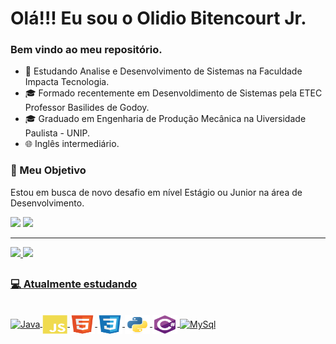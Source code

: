 # Olá!!! Eu sou o Olidio Bitencourt Jr. 
### Bem vindo ao meu repositório.
 

- 📖 Estudando Analise e Desenvolvimento de Sistemas na Faculdade Impacta Tecnologia.
- 🎓 Formado recentemente em Desenvoldimento de Sistemas pela ETEC Professor Basilides de Godoy.
- 🎓 Graduado em Engenharia de Produção Mecânica na Uiversidade Paulista - UNIP.
- 🌐 Inglês intermediário.

### 👀 Meu Objetivo

Estou em busca de novo desafio em nível Estágio ou Junior na área de Desenvolvimento.


<div>
  <a href="https://www.linkedin.com/in/olidiobitencourtjr" target="_blank"><img src="https://img.shields.io/badge/-LinkedIn-%230077B5?style=for-the-badge&logo=linkedin&logoColor=white" target="_blank"></a>  
  <a href = "mailto:olidiobj@hotmail.com"><img src="https://img.shields.io/badge/Microsoft_Outlook-0078D4?style=for-the-badge&logo=microsoft-outlook&logoColor=white" target="_blank"></a>
</div>

---

<div>
  <a href="https://github.com/olidiobj">
  <img height="170em" src="https://github-readme-stats.vercel.app/api?username=olidiobj&show_icons=true&theme=tokyonight&include_all_commits=true&count_private=true"/>
  <img height="170em" src="https://github-readme-stats.vercel.app/api/top-langs/?username=olidiobj&layout=compact&langs_count=7&theme=tokyonight"/>
</div>

  ##

 ### 💻 Atualmente estudando
  
 <div style="display: inline_block"><br>
  <img align="center" alt="Java" height="30" width="40" src="https://cdn.jsdelivr.net/gh/devicons/devicon/icons/java/java-original-wordmark.svg">
  <img align="center" alt="Js" height="30" width="40" src="https://raw.githubusercontent.com/devicons/devicon/master/icons/javascript/javascript-plain.svg">
  <img align="center" alt="HTML" height="30" width="40" src="https://raw.githubusercontent.com/devicons/devicon/master/icons/html5/html5-original.svg">
  <img align="center" alt="CSS" height="30" width="40" src="https://raw.githubusercontent.com/devicons/devicon/master/icons/css3/css3-original.svg">
  <img align="center" alt="Python" height="30" width="40" src="https://raw.githubusercontent.com/devicons/devicon/master/icons/python/python-original.svg">
  <img align="center" alt="Csharp" height="30" width="40" src="https://raw.githubusercontent.com/devicons/devicon/master/icons/csharp/csharp-original.svg">
  <img align="center" alt="MySql" height="30" width="40" src="https://cdn.jsdelivr.net/gh/devicons/devicon/icons/mysql/mysql-original-wordmark.svg">
 </div>
  
  
  
<!--
**Olidiobj/olidiobj** is a ✨ _special_ ✨ repository because its `README.md` (this file) appears on your GitHub profile.

Here are some ideas to get you started:

- 🔭 I’m currently working on ...
- 🌱 I’m currently learning ...
- 👯 I’m looking to collaborate on ...
- 🤔 I’m looking for help with ...
- 💬 Ask me about ...
- 📫 How to reach me: ...
- 😄 Pronouns: ...
- ⚡ Fun fact: ...
-->
